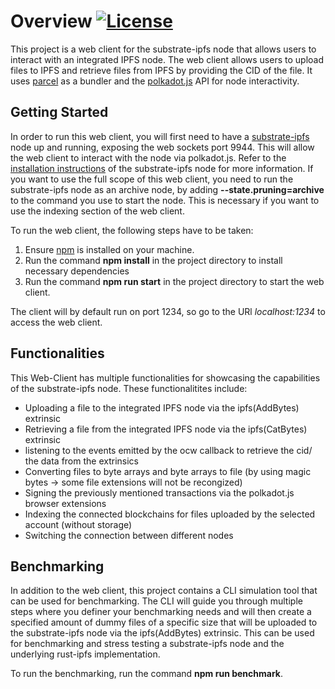 # Overview [![License](https://img.shields.io/badge/License-Apache_2.0-blue.svg)](https://opensource.org/licenses/Apache-2.0)

This project is a web client for the substrate-ipfs node that allows users to interact with an integrated IPFS node. The web client allows users to upload files to IPFS and retrieve files from IPFS by providing the CID of the file. It uses [parcel](https://parceljs.org/) as a bundler and the [polkadot.js](https://polkadot.js.org/docs/) API for node interactivity.

## Getting Started 

In order to run this web client, you will first need to have a [substrate-ipfs](https://github.com/TDSoftware/substrate-ipfs) node up and running, exposing the web sockets port 9944.
This will allow the web client to interact with the node via polkadot.js. Refer to the [installation instructions](https://github.com/TDSoftware/substrate-ipfs/blob/master/README.md) of the substrate-ipfs node for more information. If you want to use the full scope of this web client, you need to run the substrate-ipfs node as an archive node, by adding **--state.pruning=archive** to the command you use to start the node. This is necessary if you want to use the indexing section of the web client.

To run the web client, the following steps have to be taken: 

1. Ensure [npm](https://www.npmjs.com/) is installed on your machine.
2. Run the command **npm install** in the project directory to install necessary dependencies
3. Run the command **npm run start** in the project directory to start the web client.

The client will by default run on port 1234, so go to the URl *localhost:1234* to access the web client.

## Functionalities

This Web-Client has multiple functionalities for showcasing the capabilities of the substrate-ipfs node. These functionalitites include: 

- Uploading a file to the integrated IPFS node via the ipfs(AddBytes) extrinsic
- Retrieving a file from the integrated IPFS node via the ipfs(CatBytes) extrinsic
- listening to the events emitted by the ocw callback to retrieve the cid/ the data from the extrinsics
- Converting files to byte arrays and byte arrays to file (by using magic bytes -> some file extensions will not be recongized)
- Signing the previously mentioned transactions via the polkadot.js browser extensions
- Indexing the connected blockchains for files uploaded by the selected account (without storage)
- Switching the connection between different nodes

## Benchmarking

In addition to the web client, this project contains a CLI simulation tool that can be used for benchmarking. The CLI will guide you through multiple steps where you definer your benchmarking needs and will then create a specified amount of dummy files of a specific size that will be uploaded to the substrate-ipfs node via the ipfs(AddBytes) extrinsic. This can be used for benchmarking and stress testing a substrate-ipfs node and the underlying rust-ipfs implementation.

To run the benchmarking, run the command **npm run benchmark**.

